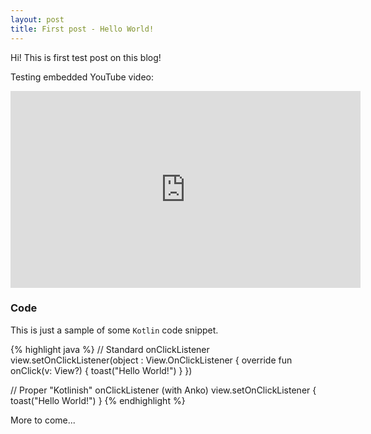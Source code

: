 ```yaml
---
layout: post
title: First post - Hello World!
---
```

Hi! This is first test post on this blog!

Testing embedded YouTube video:

<iframe width="560" height="315" src="https://www.youtube.com/embed/NqlRg1_bCC4" frameborder="0" allowfullscreen></iframe>

### Code

This is just a sample of some `Kotlin` code snippet.

{% highlight java %}
// Standard onClickListener
view.setOnClickListener(object : View.OnClickListener {
    override fun onClick(v: View?) {
        toast("Hello World!")
    }
})

// Proper "Kotlinish" onClickListener (with Anko)
view.setOnClickListener { toast("Hello World!") }
{% endhighlight %}

More to come...

